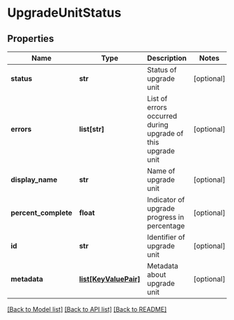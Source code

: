 # UpgradeUnitStatus

## Properties
Name | Type | Description | Notes
------------ | ------------- | ------------- | -------------
**status** | **str** | Status of upgrade unit | [optional] 
**errors** | **list[str]** | List of errors occurred during upgrade of this upgrade unit | [optional] 
**display_name** | **str** | Name of upgrade unit | [optional] 
**percent_complete** | **float** | Indicator of upgrade progress in percentage | [optional] 
**id** | **str** | Identifier of upgrade unit | [optional] 
**metadata** | [**list[KeyValuePair]**](KeyValuePair.md) | Metadata about upgrade unit | [optional] 

[[Back to Model list]](../README.md#documentation-for-models) [[Back to API list]](../README.md#documentation-for-api-endpoints) [[Back to README]](../README.md)


